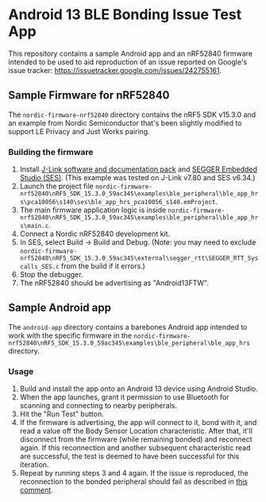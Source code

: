 # Android 13 BLE Bonding Issue Test App

This repository contains a sample Android app and an nRF52840 firmware intended to be used to aid reproduction of an issue reported on Google's issue tracker: https://issuetracker.google.com/issues/242755161.

## Sample Firmware for nRF52840

The `nordic-firmware-nrf52840` directory contains the nRF5 SDK v15.3.0 and an example from Nordic Semiconductor that's been slightly modified to support LE Privacy and Just Works pairing.

### Building the firmware

1. Install [J-Link software and documentation pack](https://www.segger.com/downloads/jlink) and  [SEGGER Embedded Studio (SES)](https://www.segger.com/products/development-tools/embedded-studio/). (This example was tested on J-Link v7.80 and SES v6.34.)
2. Launch the project file `nordic-firmware-nrf52840\nRF5_SDK_15.3.0_59ac345\examples\ble_peripheral\ble_app_hrs\pca10056\s140\ses\ble_app_hrs_pca10056_s140.emProject`.
3. The main firmware application logic is inside `nordic-firmware-nrf52840\nRF5_SDK_15.3.0_59ac345\examples\ble_peripheral\ble_app_hrs\main.c`.
4. Connect a Nordic nRF52840 development kit.
5. In SES, select Build -> Build and Debug. (Note: you may need to exclude `nordic-firmware-nrf52840\nRF5_SDK_15.3.0_59ac345\external\segger_rtt\SEGGER_RTT_Syscalls_SES.c` from the build if it errors.)
6. Stop the debugger.
7. The nRF52840 should be advertising as "Android13FTW".

## Sample Android app

The `android-app` directory contains a barebones Android app intended to work with the specific firmware in the `nordic-firmware-nrf52840\nRF5_SDK_15.3.0_59ac345\examples\ble_peripheral\ble_app_hrs` directory.

### Usage

1. Build and install the app onto an Android 13 device using Android Studio.
2. When the app launches, grant it permission to use Bluetooth for scanning and connecting to nearby peripherals.
3. Hit the "Run Test" button.
4. If the firmware is advertising, the app will connect to it, bond with it, and read a value off the Body Sensor Location characteristic. After that, it'll disconnect from the firmware (while remaining bonded) and reconnect again. If this reconnection and another subsequent characteristic read are successful, the test is deemed to have been successful for this iteration.
5. Repeat by running steps 3 and 4 again. If the issue is reproduced, the reconnection to the bonded peripheral should fail as described in [this comment](https://issuetracker.google.com/issues/242755161#comment70).
